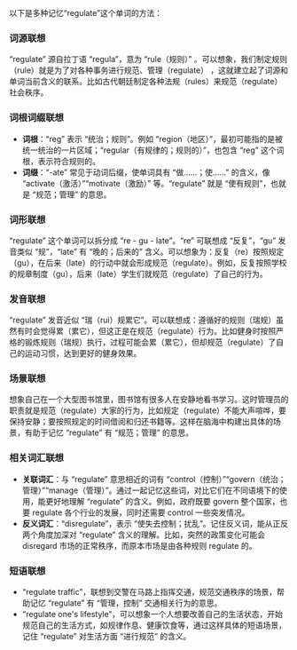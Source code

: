 以下是多种记忆“regulate”这个单词的方法：

### 词源联想
“regulate” 源自拉丁语 “regula”，意为 “rule（规则）” 。可以想象，我们制定规则（rule）就是为了对各种事务进行规范、管理（regulate） ，这就建立起了词源和单词当前含义的联系。比如古代朝廷制定各种法规（rules）来规范（regulate）社会秩序。

### 词根词缀联想
 - **词根**：“reg” 表示 “统治；规则”。例如 “region（地区）”，最初可能指的是被统一统治的一片区域；“regular（有规律的；规则的）”，也包含 “reg” 这个词根，表示符合规则的。
 - **词缀**：“-ate” 常见于动词后缀，使单词具有 “做……；使……” 的含义，像 “activate（激活）”“motivate（激励）” 等。“regulate” 就是 “使有规则”，也就是 “规范；管理” 的意思。

### 词形联想
“regulate” 这个单词可以拆分成 “re - gu - late”。“re” 可联想成 “反复”，“gu” 发音类似 “规”，“late” 有 “晚的；后来的” 含义。可以想象为：反复（re）按照规定（gu），在后来（late）的行动中就会形成规范（regulate）。例如，反复按照学校的规章制度（gu），后来（late）学生们就规范（regulate）了自己的行为。

### 发音联想
“regulate” 发音近似 “瑞（ruì）规累它”。可以联想成：遵循好的规则（瑞规）虽然有时会觉得累（累它），但这正是在规范（regulate）行为。比如健身时按照严格的锻炼规则（瑞规）执行，过程可能会累（累它），但却规范（regulate）了自己的运动习惯，达到更好的健身效果。

### 场景联想
想象自己在一个大型图书馆里，图书馆有很多人在安静地看书学习。这时管理员的职责就是规范（regulate）大家的行为，比如规定（regulate）不能大声喧哗，要保持安静；要按照规定的时间借阅和归还书籍等。这样在脑海中构建出具体的场景，有助于记忆 “regulate” 有 “规范；管理” 的意思。

### 相关词汇联想
 - **关联词汇**：与 “regulate” 意思相近的词有 “control（控制）”“govern（统治；管理）”“manage（管理）”。通过一起记忆这些词，对比它们在不同语境下的使用，能更好地理解 “regulate” 的含义。例如，政府既要 govern 整个国家，也要 regulate 各个行业的发展，同时还需要 control 一些突发情况。
 - **反义词汇**：“disregulate”，表示 “使失去控制；扰乱”。记住反义词，能从正反两个角度加深对 “regulate” 含义的理解。比如，突然的政策变化可能会 disregard 市场的正常秩序，而原本市场是由各种规则 regulate 的。

### 短语联想
 - “regulate traffic”，联想到交警在马路上指挥交通，规范交通秩序的场景，帮助记忆 “regulate” 有 “管理，控制” 交通相关行为的意思。
 - “regulate one's lifestyle”，可以想象一个人想要改善自己的生活状态，开始规范自己的生活方式，如规律作息、健康饮食等，通过这样具体的短语场景，记住 “regulate” 对生活方面 “进行规范” 的含义。 